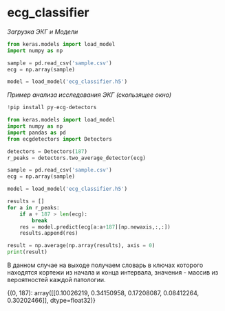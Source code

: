 # ecg_classifier

*Загрузка ЭКГ и Модели*

```python
from keras.models import load_model
import numpy as np

sample = pd.read_csv('sample.csv')
ecg = np.array(sample)

model = load_model('ecg_classifier.h5')
```
*Пример анализа исследования ЭКГ (скользящее окно)*

```python
!pip install py-ecg-detectors

from keras.models import load_model
import numpy as np
import pandas as pd
from ecgdetectors import Detectors

detectors = Detectors(187)
r_peaks = detectors.two_average_detector(ecg)

sample = pd.read_csv('sample.csv')
ecg = np.array(sample)

model = load_model('ecg_classifier.h5')

results = []
for a in r_peaks:
    if a + 187 > len(ecg):
        break
    res = model.predict(ecg[a:a+187][np.newaxis,:,:])
    results.append(res)

result = np.average(np.array(results), axis = 0)
print(result)
```

В данном случае на выходе получаем словарь в ключах которого находятся кортежи из начала и конца интервала, значения - массив из вероятностей каждой патологии.

{(0, 187): array([[0.10026219, 0.34150958, 0.17208087, 0.08412264, 0.30202466]], dtype=float32)}
